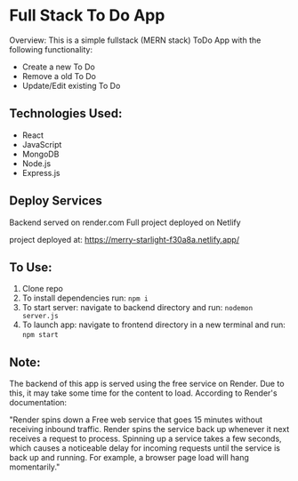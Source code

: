 # Full Stack To Do App
Overview: This is a simple fullstack (MERN stack) ToDo App with the following functionality:
  - Create a new To Do
  - Remove a old To Do
  - Update/Edit existing To Do

## Technologies Used:
- React
- JavaScript
- MongoDB
- Node.js
- Express.js

## Deploy Services
Backend served on render.com
Full project deployed on Netlify

project deployed at: https://merry-starlight-f30a8a.netlify.app/

## To Use:
1. Clone repo
2. To install dependencies run: `npm i`
3. To start server: navigate to backend directory and run: `nodemon server.js`
4. To launch app: navigate to frontend directory in a new terminal and run: `npm start`

## Note:
The backend of this app is served using the free service on Render. Due to this, it may take some time for the content to load. According to Render's documentation:

"Render spins down a Free web service that goes 15 minutes without receiving inbound traffic. Render spins the service back up whenever it next receives a request to process.
Spinning up a service takes a few seconds, which causes a noticeable delay for incoming requests until the service is back up and running. For example, a browser page load will hang momentarily."
